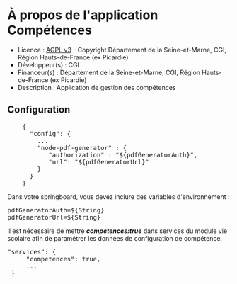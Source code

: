 # À propos de l'application Compétences
* Licence : [AGPL v3](http://www.gnu.org/licenses/agpl.txt) - Copyright Département de la Seine-et-Marne, CGI, Région Hauts-de-France (ex Picardie)
* Développeur(s) : CGI
* Financeur(s) : Département de la Seine-et-Marne, CGI, Région Hauts-de-France (ex Picardie)
* Description : Application de gestion des compétences

## Configuration
<pre>
    {
      "config": {
        ...
        "node-pdf-generator" : {
           "authorization" : "${pdfGeneratorAuth}",
           "url": "${pdfGeneratorUrl}"
        }
      }
    }
</pre>
Dans votre springboard, vous devez inclure des variables d'environnement :
<pre>
pdfGeneratorAuth=${String}
pdfGeneratorUrl=${String}
</pre>

Il est nécessaire de mettre ***competences:true*** dans services du module vie scolaire afin de paramétrer les données de configuration de compétence.
<pre>
"services": {
     "competences": true,
     ...
 }
</pre>